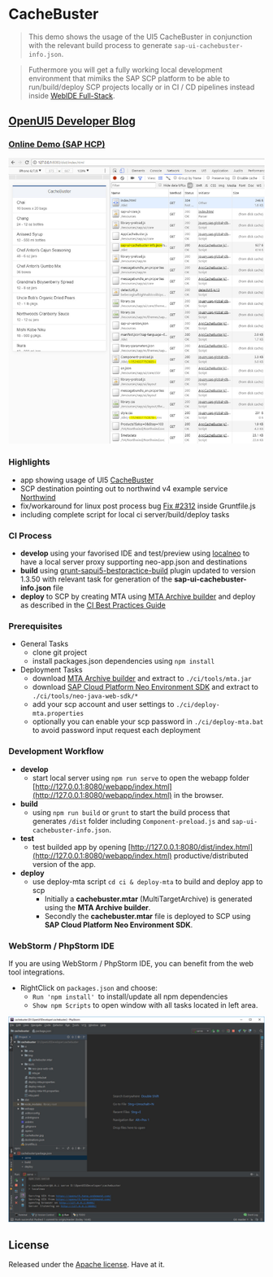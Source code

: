 # CacheBuster

> This demo shows the usage of the UI5 CacheBuster in conjunction with the relevant build process to generate ```sap-ui-cachebuster-info.json```.

> Futhermore you will get a fully working local development environment that mimiks the SAP SCP platform to be able to run/build/deploy SCP projects locally or in CI / CD pipelines instead inside [WebIDE Full-Stack](https://www.sap.com/developer/tutorials/webide-grunt-basic.html).

## [OpenUI5 Developer Blog](http://openui5.blogspot.com/2018/04/cachebuster-on-scp.html)

### [Online Demo (SAP HCP)](https://cachebuster-p1940953245trial.dispatcher.hanatrial.ondemand.com/index.html)

![Screenshot](CacheBuster.jpg)

### Highlights
- app showing usage of UI5 [CacheBuster](https://openui5nightly.hana.ondemand.com/#/topic/ff7aceda0bd24039beb9bca8e882825d.html)
- SCP destination pointing out to northwind v4 example service [Northwind](http://services.odata.org/V4/Northwind/Northwind.svc/) 
- fix/workaround for linux post process bug [Fix #2312](https://github.com/SAPDocuments/Tutorials/issues/2312) inside Gruntfile.js
- including complete script for local ci server/build/deploy tasks

### CI Process 
- **develop** using your favorised IDE and test/preview using [localneo](https://www.npmjs.com/package/@uniorg/localneo) to have a local server proxy supporting neo-app.json and destinations 
- **build** using [grunt-sapui5-bestpractice-build](https://help.sap.com/viewer/825270ffffe74d9f988a0f0066ad59f0/CF/en-US/47045080ddaf414ba520d77353fc9441.html) plugin updated to version 1.3.50 with relevant task for generation of the **sap-ui-cachebuster-info.json** file 
- **deploy** to SCP by creating MTA using [MTA Archive builder](https://help.sap.com/viewer/58746c584026430a890170ac4d87d03b/Cloud/en-US/9f778dba93934a80a51166da3ec64a05.html) and deploy as described in the [CI Best Practices Guide](https://www.sap.com/developer/tutorials/ci-best-practices-fiori-sapcp.html)

### Prerequisites
- General Tasks
    - clone git project
    - install packages.json dependencies using ```npm install```        
- Deployment Tasks   
    - download [MTA Archive builder](https://help.sap.com/viewer/58746c584026430a890170ac4d87d03b/Cloud/en-US/9f778dba93934a80a51166da3ec64a05.html) and extract to ```./ci/tools/mta.jar```
    - download [SAP Cloud Platform Neo Environment SDK](https://tools.hana.ondemand.com/#cloud) and extract to ```./ci/tools/neo-java-web-sdk/*```
    - add your scp account and user settings to ```./ci/deploy-mta.properties```
    - optionally you can enable your scp password in ```./ci/deploy-mta.bat``` to avoid password input request each deployment 
 
### Development Workflow
- **develop** 
    - start local server using ```npm run serve``` to open the webapp folder [http://127.0.0.1:8080/webapp/index.html](http://127.0.0.1:8080/webapp/index.html) in the browser.
- **build** 
    - using ```npm run build``` or ```grunt``` to start the build process that generates ```/dist``` folder including ```Component-preload.js``` and ```sap-ui-cachebuster-info.json```.
- **test**
    - test builded app by opening [http://127.0.0.1:8080/dist/index.html](http://127.0.0.1:8080/webapp/index.html) productive/distributed version of the app.
- **deploy**
    - use deploy-mta script ```cd ci & deploy-mta``` to build and deploy app to scp
        - Initially a **cachebuster.mtar** (MultiTargetArchive) is generated using the **MTA Archive builder**.
        - Secondly the **cachebuster.mtar** file is deployed to SCP using **SAP Cloud Platform Neo Environment SDK**.

### WebStorm / PhpStorm IDE
If you are using WebStorm / PhpStorm IDE, you can benefit from the web tool integrations.
- RightClick on ```packages.json``` and choose:
    - ```Run 'npm install' ```to install/update all npm dependencies
    - ```Show npm Scripts``` to open window with all tasks located in left area.

![Screenshot](PhpStorm.jpg)

## License

Released under the [Apache license](http://www.apache.org/licenses/). Have at it.
